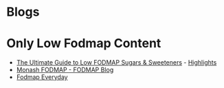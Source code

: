 # Blogs

# Only Low Fodmap Content
* [The Ultimate Guide to Low FODMAP Sugars & Sweeteners](https://alittlebityummy.com/blog/) - [Highlights](blogs-alittlebityummy-highlights.md)
* [Monash FODMAP - FODMAP Blog](https://www.monashfodmap.com/blog/)
* [Fodmap Everyday](https://www.fodmapeveryday.com/)
